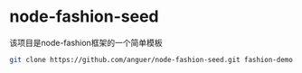 # node-fashion-seed

该项目是node-fashion框架的一个简单模板

```bash
git clone https://github.com/anguer/node-fashion-seed.git fashion-demo
```
